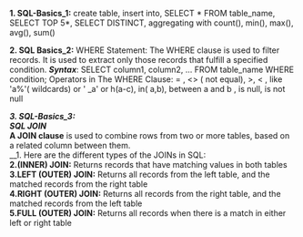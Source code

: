 __1. SQL-Basics_1:__ create table, insert into, SELECT * FROM table_name, SELECT TOP 5*, SELECT DISTINCT, aggregating with count(), min(), max(), avg(), sum()

__2. SQL Basics_2:__  WHERE Statement:
	       The WHERE clause is used to filter records.
         It is used to extract only those records that fulfill a specified condition.
		       __*Syntax*__: SELECT column1, column2, ...
                       FROM table_name
                      WHERE condition; 
          Operators in The WHERE Clause:   = , <> ( not equal), >, < , like 'a%'( wildcards) or ' _a' or h(a-c), in( a,b), between a and b , is null, is not null
	  
_**3. SQL-Basics_3:\
SQL JOIN**_\
__A JOIN clause__ is used to combine rows from two or more tables, based on a related column between them.\
__1. Here are the different types of the JOINs in SQL:\
__2.(INNER) JOIN:__ Returns records that have matching values in both tables\
__3.LEFT (OUTER) JOIN:__ Returns all records from the left table, and the matched records from the right table\
__4.RIGHT (OUTER) JOIN:__ Returns all records from the right table, and the matched records from the left table\
__5.FULL (OUTER) JOIN:__ Returns all records when there is a match in either left or right table 
